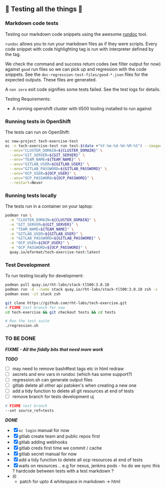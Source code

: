 ## 🧪 Testing all the things 🧪

### Markdown code tests

Testing our markdown code snippets using the awesome [rundoc](https://gitlab.com/nul.one/rundoc) tool.

`rundoc` allows you to run your markdown files as if they were scripts. Every code snippet with code highlighting tag is run with interpreter defined by the tag.

We check the command and success return codes (we filter output for now) against `good` run files so we can pick up and regression with the code snippets. See the `doc-regression-test-files/good-*.json` files for the expected outputs. These files are generated.

A `non zero` exit code signifies some tests failed. See the test logs for details.

Testing Requirements:
- A running openshift cluster with tl500 tooling installed to run against

### Running tests in OpenShift

The tests can run on OpenShift:

```bash
oc new-project tech-exercise-test
oc -n tech-exercise-test run test-$(date +"%Y-%m-%d-%H-%M-%S") --image=quay.io/eformat/tech-exercise-test:latest \
  --env="CLUSTER_DOMAIN=${CLUSTER_DOMAIN}" \
  --env="GIT_SERVER=${GIT_SERVER}" \
  --env="TEAM_NAME=${TEAM_NAME}" \
  --env="GITLAB_USER=${GITLAB_USER}" \
  --env="GITLAB_PASSWORD=${GITLAB_PASSWORD}" \
  --env="OCP_USER=${OCP_USER}" \
  --env="OCP_PASSWORD=${OCP_PASSWORD}" \
  --restart=Never
```

### Running tests locally

The tests run in a container on your laptop:

```bash
podman run \
  -e "CLUSTER_DOMAIN=${CLUSTER_DOMAIN}" \
  -e "GIT_SERVER=${GIT_SERVER}" \
  -e "TEAM_NAME=${TEAM_NAME}" \
  -e "GITLAB_USER=${GITLAB_USER}" \
  -e "GITLAB_PASSWORD=${GITLAB_PASSWORD}" \
  -e "OCP_USER=${OCP_USER}" \
  -e "OCP_PASSWORD=${OCP_PASSWORD}" \
  quay.io/eformat/tech-exercise-test:latest 
```

### Test Development

To run testing locally for development:

```bash
podman pull quay.io/rht-labs/stack-tl500:3.0.10
podman run -d --name stack quay.io/rht-labs/stack-tl500:3.0.10 zsh -c 'sleep infinity'
podman exec -it stack zsh

git clone https://github.com/rht-labs/tech-exercise.git
# FIXME test branch for now 
cd tech-exercise && git checkout tests && cd tests

# Run the test suite
./regression.sh
```

### TO BE DONE

**_FIXME - All the fiddly bits that need more work_**

**_TODO_**

- [ ] may need to remove bash#test tags etc in html redraw
- [ ] secrets and env vars in rundoc (which has some support?)
- [ ] regression.sh can generate output files
- [ ] gitlab delete all other api patoken's when creating a new one
- [ ] add a tidy function to delete all git resources at end of tests
- [ ] remove branch for tests development uj

```bash
# FIXME test branch
--set source_ref=tests
```

**_DONE_**

- [X] `oc login` manual for now
- [X] gitlab create team and public repos first
- [X] gitlab adding webhooks
- [X] gitlab creds first time we commit / cache
- [X] gitlab secret manual for now
- [X] add a tidy function to delete all ocp resources at end of tests
- [X] waits on resources .. e.g for nexus, jenkins pods - ho do we sync this ? hardcode between tests with a test markdown ?
- [X] - patch for upto 4 whitespace in markdown -> html
